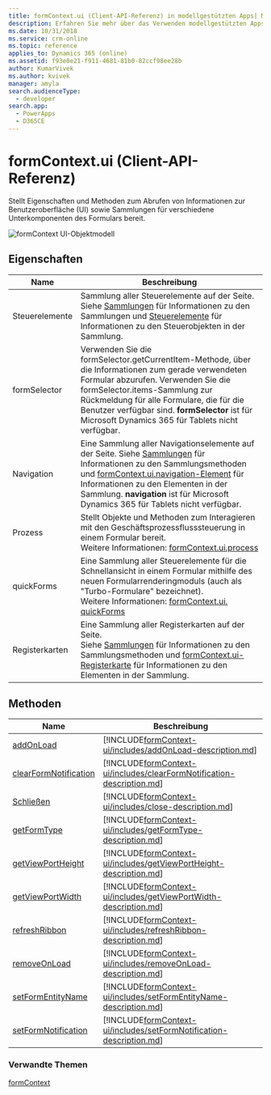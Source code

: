 ```yaml
---
title: formContext.ui (Client-API-Referenz) in modellgestützten Apps| MicrosoftDocs
description: Erfahren Sie mehr über das Verwenden modellgestützten Apps mithilfe von Client-API.
ms.date: 10/31/2018
ms.service: crm-online
ms.topic: reference
applies_to: Dynamics 365 (online)
ms.assetid: f93e0e21-f911-4681-81b0-82ccf98ee28b
author: KumarVivek
ms.author: kvivek
manager: amyla
search.audienceType:
  - developer
search.app:
  - PowerApps
  - D365CE
---
```

# <a name="formcontextui-client-api-reference"></a>formContext.ui (Client-API-Referenz)



Stellt Eigenschaften und Methoden zum Abrufen von Informationen zur Benutzeroberfläche (UI) sowie Sammlungen für verschiedene Unterkomponenten des Formulars bereit.

![formContext UI-Objektmodell](../../media/ClientAPI-formContext-ui-Model.png)

## <a name="properties"></a>Eigenschaften

|Name|Beschreibung|
|--|--|
|Steuerelemente|Sammlung aller Steuerelemente auf der Seite. Siehe [Sammlungen](collections.md) für Informationen zu den Sammlungen und [Steuerelemente](controls.md) für Informationen zu den Steuerobjekten in der Sammlung.|
|formSelector|Verwenden Sie die formSelector.getCurrentItem-Methode, über die Informationen zum gerade verwendeten Formular abzurufen. Verwenden Sie die formSelector.items-Sammlung zur Rückmeldung für alle Formulare, die für die Benutzer verfügbar sind. **formSelector** ist für Microsoft Dynamics 365 für Tablets nicht verfügbar.|
|Navigation|Eine Sammlung aller Navigationselemente auf der Seite. Siehe [Sammlungen](collections.md) für Informationen zu den Sammlungsmethoden und [formContext.ui.navigation-Element](formContext-ui-navigation.md) für Informationen zu den Elementen in der Sammlung. **navigation** ist für Microsoft Dynamics 365 für Tablets nicht verfügbar.|
|Prozess|Stellt Objekte und Methoden zum Interagieren mit den Geschäftsprozessflusssteuerung in einem Formular bereit.<br/>Weitere Informationen: [formContext.ui.process](formContext-ui-process.md)|
|quickForms|Eine Sammlung aller Steuerelemente für die Schnellansicht in einem Formular mithilfe des neuen Formularrenderingmoduls (auch als "Turbo-Formulare" bezeichnet).<br/>Weitere Informationen: [formContext.ui. quickForms](formContext-ui-quickforms.md)|
|Registerkarten|Eine Sammlung aller Registerkarten auf der Seite.<br/>Siehe [Sammlungen](collections.md) für Informationen zu den Sammlungsmethoden und [formContext.ui-Registerkarte](formContext-ui-tabs.md) für Informationen zu den Elementen in der Sammlung.|


## <a name="methods"></a>Methoden 

|Name|Beschreibung|
|--|--|
|[addOnLoad](formContext-ui/addOnload.md)|[!INCLUDE[formContext-ui/includes/addOnLoad-description.md](formContext-ui/includes/addOnLoad-description.md)]|
|[clearFormNotification](formContext-ui/clearFormNotification.md)|[!INCLUDE[formContext-ui/includes/clearFormNotification-description.md](formContext-ui/includes/clearFormNotification-description.md)]|
|[Schließen](formContext-ui/close.md)|[!INCLUDE[formContext-ui/includes/close-description.md](formContext-ui/includes/close-description.md)]|
|[getFormType](formContext-ui/getFormType.md)|[!INCLUDE[formContext-ui/includes/getFormType-description.md](formContext-ui/includes/getFormType-description.md)]|
|[getViewPortHeight](formContext-ui/getViewPortHeight.md)|[!INCLUDE[formContext-ui/includes/getViewPortHeight-description.md](formContext-ui/includes/getViewPortHeight-description.md)]|
|[getViewPortWidth](formContext-ui/getViewPortWidth.md)|[!INCLUDE[formContext-ui/includes/getViewPortWidth-description.md](formContext-ui/includes/getViewPortWidth-description.md)]|
|[refreshRibbon](formContext-ui/refreshRibbon.md)|[!INCLUDE[formContext-ui/includes/refreshRibbon-description.md](formContext-ui/includes/refreshRibbon-description.md)]|
|[removeOnLoad](formContext-ui/removeOnLoad.md)|[!INCLUDE[formContext-ui/includes/removeOnLoad-description.md](formContext-ui/includes/removeOnLoad-description.md)]|
|[setFormEntityName](formContext-ui/setFormEntityName.md)|[!INCLUDE[formContext-ui/includes/setFormEntityName-description.md](formContext-ui/includes/setFormEntityName-description.md)]|
|[setFormNotification](formContext-ui/setFormNotification.md)|[!INCLUDE[formContext-ui/includes/setFormNotification-description.md](formContext-ui/includes/setFormNotification-description.md)]|



### <a name="related-topics"></a>Verwandte Themen

[formContext](../clientapi-form-context.md)




